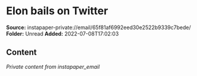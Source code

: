 # Elon bails on Twitter

**Source:** instapaper-private://email/65f81af6992eed30e2522b9339c7bede/
**Folder:** Unread
**Added:** 2022-07-08T17:02:03




## Content
*Private content from instapaper_email*
